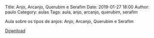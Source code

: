 Title: Anjo, Arcanjo, Querubim e Serafim
Date: 2019-01-27 18:00
Author: paulo
Category: aulas
Tags: aula, anjo, arcanjo, querubim, serafim

Aula sobre os tipos de anjos: Anjo, Arcanjo, Querubim e Serafim

[Download](https://www.dropbox.com/s/hb4lgza6lsbiqy9/AULA%20-%20EBD%20-%2027%3A01%3A2019.pdf?dl=1)